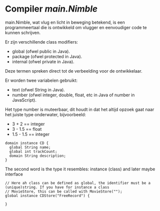 # Compiler *main.Nimble*

main.Nimble, wat vlug en licht in beweging betekend, is een programmeertaal die is ontwikkeld om vlugger en eenvoudiger code
te kunnen schrijven. 

Er zijn verschillende class modifiers:
* global (ofwel public in Java).
* package (ofwel protected in Java).
* internal (ofwel private in Java).

Deze termen spreken direct tot de verbeelding voor de ontwikkelaar. 

Er worden twee variabelen gebruikt:
* text (ofwel String in Java).
* number (ofwel integer, double, float, etc in Java of number in JavaScript).

Het type number is muteerbaar, dit houdt in dat het altijd opzoek gaat naar het juiste type onderwater, bijvoorbeeld:
* 3 + 2 == integer
* 3 - 1.5 == float
* 1.5 - 1.5 == integer


```
domain instance CD {
  global String name;
  global int trackCount;
  domain String description;
}
```

The second word is the type it resembles: instance (class) and later maybe interface 

```
// Here ah class can be defined as global, the identifier must be a (unique)string. If you have for instance a class
// MovieStore, this can be called with MovieStore("");
global instance CDStore("FreeRecord") {

}
```



